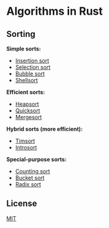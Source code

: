 # Algorithms in Rust

## Sorting

**Simple sorts:**

- [Insertion sort](insertion_sort)
- [Selection sort](selection_sort)
- [Bubble sort](bubble_sort)
- [Shellsort](shellsort)

**Efficient sorts:**

- [Heapsort](heapsort)
- [Quicksort](quicksort)
- [Mergesort](mergesort)

**Hybrid sorts (more efficient):**

- [Timsort](timsort)
- [Introsort](introsort)
<!-- - [Smoothsort](smoothsort) -->

**Special-purpose sorts:**

- [Counting sort](counting_sort)
- [Bucket sort](bucket_sort)
- [Radix sort](radix_sort)

## License

[MIT](LICENSE)
